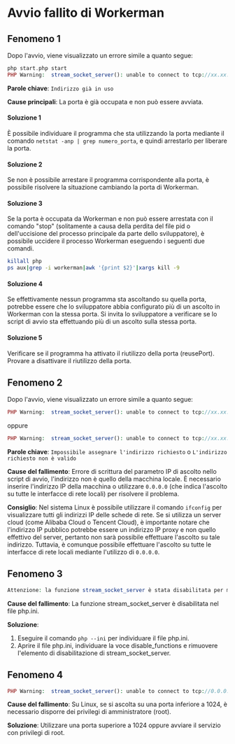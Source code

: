 # Avvio fallito di Workerman

## Fenomeno 1
Dopo l'avvio, viene visualizzato un errore simile a quanto segue:
```php
php start.php start
PHP Warning:  stream_socket_server(): unable to connect to tcp://xx.xx.xx.xx:xxxx (Indirizzo già in uso) in ...workerman/Worker.php on line xxxx
```
**Parole chiave**: ```Indirizzo già in uso```

**Cause principali**: La porta è già occupata e non può essere avviata.

#### Soluzione 1
È possibile individuare il programma che sta utilizzando la porta mediante il comando ```netstat -anp | grep numero_porta```, e quindi arrestarlo per liberare la porta.

#### Soluzione 2
Se non è possibile arrestare il programma corrispondente alla porta, è possibile risolvere la situazione cambiando la porta di Workerman.

#### Soluzione 3
Se la porta è occupata da Workerman e non può essere arrestata con il comando "stop" (solitamente a causa della perdita del file pid o dell'uccisione del processo principale da parte dello sviluppatore), è possibile uccidere il processo Workerman eseguendo i seguenti due comandi.

```bash
killall php
ps aux|grep -i workerman|awk '{print $2}'|xargs kill -9
```

#### Soluzione 4
Se effettivamente nessun programma sta ascoltando su quella porta, potrebbe essere che lo sviluppatore abbia configurato più di un ascolto in Workerman con la stessa porta. Si invita lo sviluppatore a verificare se lo script di avvio sta effettuando più di un ascolto sulla stessa porta.

#### Soluzione 5
Verificare se il programma ha attivato il riutilizzo della porta (reusePort). Provare a disattivare il riutilizzo della porta.

## Fenomeno 2
Dopo l'avvio, viene visualizzato un errore simile a quanto segue:
```php
PHP Warning:  stream_socket_server(): unable to connect to tcp://xx.xx.xx.xx:xxx (Impossibile assegnare l'indirizzo richiesto) in ...workerman/Worker.php on line xxxx
```
oppure
```php
PHP Warning:  stream_socket_server(): unable to connect to tcp://xx.xx.xx.xx:xxxx (L'indirizzo richiesto non è valido nel suo contesto) in ...workerman/Worker.php on line xxxx
```
**Parole chiave**: `Impossibile assegnare l'indirizzo richiesto` o `L'indirizzo richiesto non è valido`

**Cause del fallimento**: Errore di scrittura del parametro IP di ascolto nello script di avvio, l'indirizzo non è quello della macchina locale. È necessario inserire l'indirizzo IP della macchina o utilizzare ```0.0.0.0``` (che indica l'ascolto su tutte le interfacce di rete locali) per risolvere il problema.

**Consiglio**: Nel sistema Linux è possibile utilizzare il comando ```ifconfig``` per visualizzare tutti gli indirizzi IP delle schede di rete. Se si utilizza un server cloud (come Alibaba Cloud o Tencent Cloud), è importante notare che l'indirizzo IP pubblico potrebbe essere un indirizzo IP proxy e non quello effettivo del server, pertanto non sarà possibile effettuare l'ascolto su tale indirizzo. Tuttavia, è comunque possibile effettuare l'ascolto su tutte le interfacce di rete locali mediante l'utilizzo di ```0.0.0.0```.

## Fenomeno 3
```php
Attenzione: la funzione stream_socket_server è stata disabilitata per motivi di sicurezza in ...
```
**Cause del fallimento**: La funzione stream_socket_server è disabilitata nel file php.ini.

**Soluzione**: 
1. Eseguire il comando ```php --ini``` per individuare il file php.ini.
2. Aprire il file php.ini, individuare la voce disable_functions e rimuovere l'elemento di disabilitazione di stream_socket_server.

## Fenomeno 4
```php
PHP Warning:  stream_socket_server(): unable to connect to tcp://0.0.0.0:xxx (Permesso negato)
```
**Cause del fallimento**: Su Linux, se si ascolta su una porta inferiore a 1024, è necessario disporre dei privilegi di amministratore (root).

**Soluzione**: Utilizzare una porta superiore a 1024 oppure avviare il servizio con privilegi di root.
